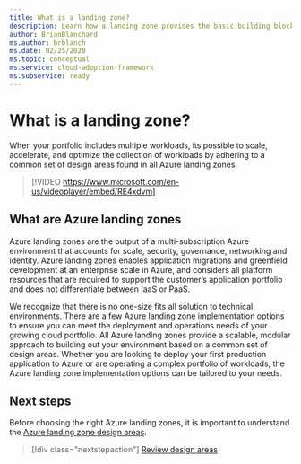 ```yaml
---
title: What is a landing zone?
description: Learn how a landing zone provides the basic building block of any cloud adoption environment.
author: BrianBlanchard
ms.author: brblanch
ms.date: 02/25/2020
ms.topic: conceptual
ms.service: cloud-adoption-framework
ms.subservice: ready
---
```


<!-- markdownlint-disable MD026 -->

# What is a landing zone?

 When your portfolio includes multiple workloads, its possible to scale, accelerate, and optimize the collection of workloads by adhering to a common set of design areas found in all Azure landing zones.

<!-- markdownlint-disable MD034 -->

> [!VIDEO https://www.microsoft.com/en-us/videoplayer/embed/RE4xdvm]

<!-- markdownlint-enable MD034 -->

## What are Azure landing zones

Azure landing zones are the output of a multi-subscription Azure environment that accounts for scale, security, governance, networking and identity. Azure landing zones enables application migrations and greenfield development at an enterprise scale in Azure, and considers all platform resources that are required to support the customer’s application portfolio and does not differentiate between IaaS or PaaS.

We recognize that there is no one-size fits all solution to technical environments. There are a few Azure landing zone implementation options to ensure you can meet the deployment and operations needs of your growing cloud portfolio. All Azure landing zones provide a scalable, modular approach to building out your environment based on a common set of design areas. Whether you are looking to deploy your first production application to Azure or are operating a complex portfolio of workloads, the Azure landing zone implementation options can be tailored to your needs.

## Next steps

Before choosing the right Azure landing zones, it is important to understand the [Azure landing zone design areas](./design-areas.md).

> [!div class="nextstepaction"]
> [Review design areas](./design-areas.md)
